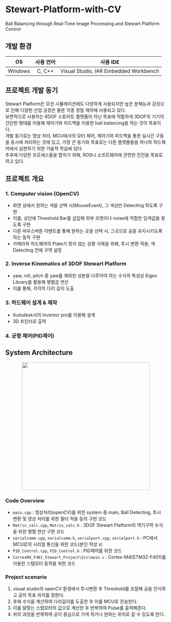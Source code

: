 # Stewart-Platform-with-CV
Ball Balancing through Real-Time Image Processing and Stewart Platform Control

## 개발 환경
|OS|사용 언어|사용 IDE|
|:---:|:---:|:---:|
|Windows|C, C++|Visual Studio, IAR Embedded Workbench|

## 프로젝트 개발 동기
Stewart Platform은 모션 시뮬레이션에도 다양하게 사용되지만 높은 분해능과 강성으로 인해 다양한 산업 공정은 물론 각종 정밀 제어에 사용되고 있다.  
보편적으로 사용하는 6DOF 스튜어트 플랫폼이 아닌 목표에 적합하게 3DOF의 기기의 간단한 형태를 이용해 제어기와 피드백을 이용한 ball balancing을 하는 것이 목표이다.  
개발 동기로는 영상 처리, MCU에서의 모터 제어, 제어기와 피드백을 통한 실시간 구동을 동시에 처리하는 것에 있고, 가장 큰 동기와 목표로는 다른 플랫폼들을 하나의 하드웨어에서 실현하기 위한 기술적 학습에 있다.  
추후에 다양한 프로세스들을 합치기 위해, ROS나 소프트웨어에 관련한 진전을 목표로 하고 있다.

## 프로젝트 개요
### 1. Computer vision (OpenCV)  
- 화면 상에서 원하는 색을 선택 시(MouseEvent), 그 색상만 Detecting 하도록 구현  
- 이를, 상단에 Threshold Bar를 삽입해 외부 조명이나 noise에 적합한 임계값을 찾도록 구현
- 다른 마우스버튼 이벤트를 통해 원하는 곳을 선택 시, 그곳으로 공을 유지시키도록 하는 동작 구현
- 카메라와 하드웨어의 Plate가 맞지 않는 상황 극복을 위해, 투시 변환 적용, 색 Detecting 전에 구역 설정

### 2. Inverse Kinematics of 3DOF Stewart Platform  
- yaw, roll, pitch 중 yaw를 제외한 성분을 다루어야 하는 수식의 특성상 Eigen Library를 활용해 행렬곱 연산
- 이를 통해, 각각의 다리 길이 도출

### 3. 하드웨어 설계 & 제작  
- Autodesk사의 Inventor pro를 이용해 설계  
- 3D 프린터로 출력

### 4. 균형 제어(PID제어)  

## System Architecture
<p align="center"><img src="https://user-images.githubusercontent.com/72693388/126869080-d2140588-1c6b-4774-b4ee-0a119c15cff7.png" width="400px"></p>   

### Code Overview  
- `main.cpp` : 영상처리(openCV)를 위한 system 중 main, Ball Detecting, 투시 변환 및 영상 처리를 위한 필터 적용 등의 구현 코드
- `Matrix_calc.cpp`, `Matrix_calc.h` : 3DOF Stewart Platform의 역기구학 수식을 위한 행렬 연산 구현 코드
- `serialcomm.cpp`, `serialcomm.h`, `serialport.cpp`, `serialport.h` : PC에서 MCU로의 시리얼 통신을 위한 코드(본인 작성 x)
- `PID_Control.cpp`, `PID_Control.h` : PID제어를 위한 코드
- `CortexM4_F401_Stewart_Project\Src\main.c` : Cortex-M4(STM32-F401)를 이용한 스텝모터 동작을 위한 코드

### Project scenario

1. visual studio의 openCV 환경에서 투시변환 후 Threshold를 조절해 공을 인식하고 공의 목표 위치를 정한다.  
2. 후에 수식을 계산하여 다리길이를 도출한 후 이를 MCU로 전송한다.  
3. 이를 알맞는 스텝모터의 값으로 계산한 후 반복하여 Pulse를 출력해준다.  
4. 위의 과정을 반복하여 공이 중심으로 가게 하거나 원하는 위치로 갈 수 있도록 한다.  

